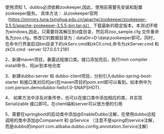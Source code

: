 使用须知
1、dubbo必须依赖zookeeper,因此，使用前需要先安装和配置zookeeper服务。
   具体方法： 从zookeeper官网（https://mirrors.tuna.tsinghua.edu.cn/apache/zookeeper/zookeeper-3.5.5/apache-zookeeper-3.5.5-bin.tar.gz）
   下载最新的稳定版本。本测试环境为windows,因此，只需要将其解压到d盘目录，然后将zoo_sample.cfg
   文件重命名为zoo.cfg，修改它的数据目录为：dataDir=D:\\data\\zookeeper即可。同时，
   在命令行界面启动bin目录下的zkServ.cmd和zkCli.cmd,命令为zkServer.cmd 和 zkCli.cmd  -server 127.0.0.1:2181
   
2、新建maven项目，暴露远程接口类。接口添加完后，执行mvn compiler install命令，将jar到本地仓库

3、新建dubbo-server 和 dubbo-client项目，分别引入dubbo-spring-boot-starter 和接口类对应的jar(在maven项目的pom.xml即可以看到。如本例中为
 <groupId>com.person.demo</groupId><artifactId>dubbo-hello</artifactId><version>1.0-SNAPSHOT</version>).
 
4、 如果方法中涉及对象传参，也可以在接口类中添加相应的类，并实现 Serializable 接口即可。在client端和server可以很方便的引用
 
5、需要在springboot的启动类中添加@EnableDubbo注解，在使用dubbo远程调用的类中添加@Companent 和 @Service （注意不是spring的service注解，而是dubbo的import com.alibaba.dubbo.config.annotation.Service注解）